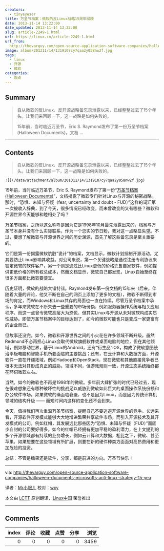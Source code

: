 ```yaml
---
creators:
  - tinyeyeser
title: 万圣节档案：微软的反Linux战略15周年回顾
date: 2013-11-14 13:22:00
date_updated: 2013-11-14 13:22:00
slug: article-2249-1.html
url: https://linux.cn/article-2249-1.html
url_from: 
  http://thevarguy.com/open-source-application-software-companies/halloween-documents-microsofts-anti-linux-strategy-15-yea
image: album/201311/14/1319107cy7qaa2y058nw2f.jpg
tags:
  - linux
  - 开源
  - 微软
categories:
  - 观点
---
```


## Summary

> 自从微软的反Linux、反开源战略备忘录泄露以来，已经整整过去了15个年头。让我们来回顾一下，这一战略是如何失败的。
> 
> 15年前，当时临近万圣节，Eric S. Raymond发布了第一份万圣节档案(Halloween Documents)，文档 ...

***

<!-- more -->

## Contents

> 
> 自从微软的反Linux、反开源战略备忘录泄露以来，已经整整过去了15个年头。让我们来回顾一下，这一战略是如何失败的。
> 
> 
> 

`![](/data/attachment/album/201311/14/1319107cy7qaa2y058nw2f.jpg)`

15年前，当时临近万圣节，Eric S. Raymond发布了第一份“[万圣节档案(Halloween Documents)](http://www.catb.org/%7Eesr/halloween/)”，文档揭露了微软专门针对Linux与开源的秘密战略。那时，“恐惧、未知与怀疑（fear, uncertainty and doubt - FUD）”这样的词汇第一次被收入辞典，到了今天，很多情况已经改变，而未曾改变的又有哪些？微软和开源世界今天能够和睦相处了吗？

万圣节档案，之所以这么称呼是因为它是1998年10月最先泄露出来的，档案与万圣节本身并没有什么实际联系，作为一个忠实的节日粉，我对这一点略显失望。不过，要想了解微软与开源世界之间的历史渊源，首先了解这些备忘录是至关重要的。

它们是第一份揭露微软肮脏“诡计”的档案，文档显示，微软计划抵制开源活动，尤其要防止Linux影响其收益。对公司来说，第一个关键战略是通过注册专利协议来锁定微软的软件客户，另一个则是通过比Linux更低的价格兜售自家软件，例如提供更低价格的所有权总成本，然而文档显示，微软自己都发现，Linux自始至终在很多方面都比微软要便宜。

历史证明，微软的战略大错特错。Raymond发布第一份文档的15年来（后来，伴随着大量的评论，他又不断在自己的网页上添加了更多的文档），微软不断得到市场的肯定，而Windows和Linux共存的局面也一直在持续。尽管万圣节档案中承认，多年来微软在不断失去一些重要的市场份额，例如服务器操作系统与相关应用程序，而这一点曾令微软高层大为恐慌，但其实Linux与开源从未对微软构成实质性威胁。即使万圣节档案中的目标达到了，如今的微软可能也只是变成一家更富有的企业而已。

但故事还没完。如今，微软和开源世界之间的小火花在许多领域不断升级。虽然Redmond不必再担心Linux会取代微软旗舰软件或桌面电脑的地位，但在其他领域，例如移动世界，基于Linux的Android，还有“衍生品”iOS，构成了微软意图统治平板电脑和智能手机所要面临的主要挑战；还有，在云计算和大数据方面，开源软件一直在开疆拓域，例如Hadoop和OpenStack，现在微软和其他直接竞争者已根本无法对其形成真正的威胁。领域不同，但游戏规则一致，开源生态系统始终都在环伺微软左右。

当然，如今的微软也不再是1998年的微软。多年前大肆扩张的时代已经过去，现在很难想象还有哪种破坏性的挑战足以威胁到微软如此巨大的桌面操作系统份额和办公软件市场。如果微软的确面临衰退，也不是因为Linux，而是因为传统计算机领域的结构升级 —— 而短时间内这样的变化还不会到来。

今天，值得我们再次重温万圣节档案，提醒自己不要逃避开源世界的竞争。长远来看，开源软件开发模式能够大大地增进繁荣共享软件市场，而引入开源技术及其开发模式的公司，例如红帽，其发展远比那些因为“恐惧、未知与怀疑（FUD）”而固步自封的公司要好得多。如今的红帽已经拥有更加平稳的盈利潜力，在上文提到的多个开源领域都有持续的业务增长，例如云计算和大数据，相比之下，微软、甚至苹果，如果想要在这些领域有所扩展，则要在新的硬件种类方面面对高昂费用和更加危险的投资。

总结：不管是糖果还是软件，分享，都是前进的方向。万圣节快乐！

---

via: <http://thevarguy.com/open-source-application-software-companies/halloween-documents-microsofts-anti-linux-strategy-15-yea>

译者：[Mr小眼儿](http://blog.csdn.net/tinyeyeser) 校对：[wxy](https://github.com/wxy)

本文由 [LCTT](https://github.com/LCTT/TranslateProject) 原创翻译，[Linux中国](https://linux.cn/) 荣誉推出

***

## Comments


|   index |   评论 |   收藏 |   点赞 |   分享 |   浏览 |
|--------:|-------:|-------:|-------:|-------:|-------:|
|       0 |      0 |      0 |      0 |      0 |   3459 |
